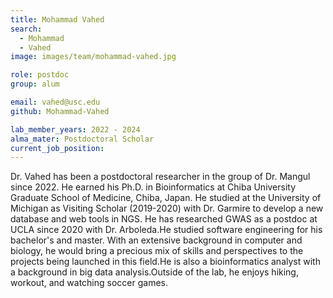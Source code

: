```yaml
---
title: Mohammad Vahed
search:
  - Mohammad
  - Vahed
image: images/team/mohammad-vahed.jpg

role: postdoc
group: alum

email: vahed@usc.edu
github: Mohammad-Vahed

lab_member_years: 2022 - 2024
alma_mater: Postdoctoral Scholar
current_job_position: 
---
```


Dr. Vahed has been a postdoctoral researcher in the group of Dr. Mangul since 2022. He earned his Ph.D. in Bioinformatics at Chiba University Graduate School of Medicine, Chiba, Japan. He studied at the University of Michigan as Visiting Scholar (2019-2020) with Dr. Garmire to develop a new database and web tools in NGS. He has researched GWAS as a postdoc at UCLA since 2020 with Dr. Arboleda.He studied software engineering for his bachelor's and master. With an extensive background in computer and biology, he would bring a precious mix of skills and perspectives to the projects being launched in this field.He is also a bioinformatics analyst with a background in big data analysis.Outside of the lab, he enjoys hiking, workout, and watching soccer games.






